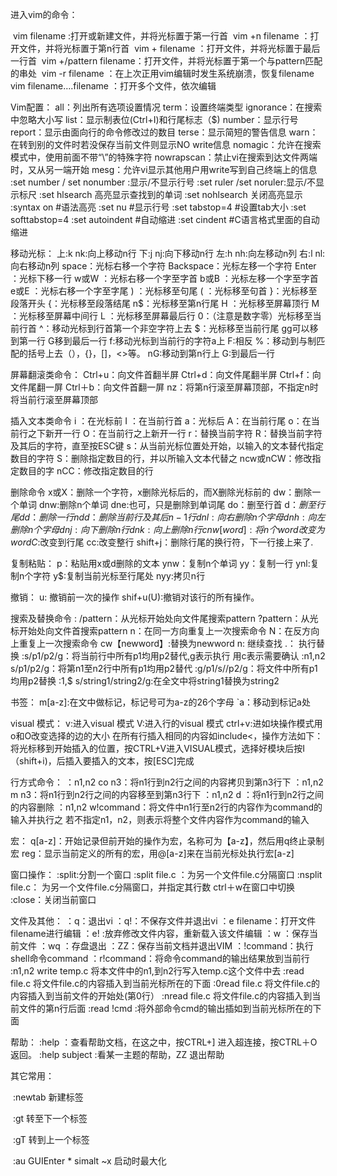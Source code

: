 进入vim的命令：    

​    vim filename :打开或新建文件，并将光标置于第一行首
​    vim +n filename ：打开文件，并将光标置于第n行首
​    vim + filename ：打开文件，并将光标置于最后一行首
​    vim +/pattern filename：打开文件，并将光标置于第一个与pattern匹配的串处
​	vim -r filename ：在上次正用vim编辑时发生系统崩溃，恢复filename
​	vim filename….filename ：打开多个文件，依次编辑

Vim配置：
    all：列出所有选项设置情况
    term：设置终端类型
    ignorance：在搜索中忽略大小写
    list：显示制表位(Ctrl+I)和行尾标志（$)
    number：显示行号
    report：显示由面向行的命令修改过的数目
    terse：显示简短的警告信息
    warn：在转到别的文件时若没保存当前文件则显示NO write信息
    nomagic：允许在搜索模式中，使用前面不带“\”的特殊字符
    nowrapscan：禁止vi在搜索到达文件两端时，又从另一端开始
    mesg：允许vi显示其他用户用write写到自己终端上的信息
    :set number / set nonumber :显示/不显示行号
    :set ruler /set noruler:显示/不显示标尺
    :set hlsearch 高亮显示查找到的单词
    :set nohlsearch 关闭高亮显示
    :syntax on        #语法高亮
    :set nu        #显示行号
    :set tabstop=4    #设置tab大小
    :set softtabstop=4
    :set autoindent    #自动缩进
    :set cindent    #C语言格式里面的自动缩进

移动光标：
    上:k nk:向上移动n行
    下:j nj:向下移动n行
    左:h nh:向左移动n列
    右:l nl:向右移动n列
    space：光标右移一个字符
    Backspace：光标左移一个字符
    Enter ：光标下移一行
    w或W ：光标右移一个字至字首
    b或B ：光标左移一个字至字首
    e或E ：光标右移一个字至字尾
    ) ：光标移至句尾
    ( ：光标移至句首
    }：光标移至段落开头
    {：光标移至段落结尾
    n$：光标移至第n行尾
    H ：光标移至屏幕顶行
    M ：光标移至屏幕中间行
    L ：光标移至屏幕最后行
    0：（注意是数字零）光标移至当前行首
    ^：移动光标到行首第一个非空字符上去
    $：光标移至当前行尾
    gg可以移到第一行
    G移到最后一行
    f<a>:移动光标到当前行的字符a上
    F:相反
    %：移动到与制匹配的括号上去（），{}，[]，<>等。
    nG:移动到第n行上
    G:到最后一行

屏幕翻滚类命令：
    Ctrl+u：向文件首翻半屏
    Ctrl+d：向文件尾翻半屏
    Ctrl+f：向文件尾翻一屏
    Ctrl＋b：向文件首翻一屏
    nz：将第n行滚至屏幕顶部，不指定n时将当前行滚至屏幕顶部

插入文本类命令
    i ：在光标前
    I ：在当前行首
    a：光标后
    A：在当前行尾
    o：在当前行之下新开一行
    O：在当前行之上新开一行
    r：替换当前字符
    R：替换当前字符及其后的字符，直至按ESC键
    s：从当前光标位置处开始，以输入的文本替代指定数目的字符
    S：删除指定数目的行，并以所输入文本代替之
    ncw或nCW：修改指定数目的字
    nCC：修改指定数目的行

删除命令
    x或X：删除一个字符，x删除光标后的，而X删除光标前的
    dw：删除一个单词
    dnw:删除n个单词
    dne:也可，只是删除到单词尾
    do：删至行首
    d$：删至行尾
    dd：删除一行
    ndd：删除当前行及其后n-1行
    dnl:向右删除n个字母
    dnh:向左删除n个字母
    dnj:向下删除n行
    dnk:向上删除n行
    cnw[word]:将n个word改变为word
    C$:改变到行尾
    cc:改变整行
    shift+j：删除行尾的换行符，下一行接上来了.

复制粘贴：
    p：粘贴用x或d删除的文本
    ynw：复制n个单词
    yy：复制一行
    ynl:复制n个字符
    y$:复制当前光标至行尾处
    nyy:拷贝n行

撤销：
    u: 撤销前一次的操作
    shif+u(U):撤销对该行的所有操作。

搜索及替换命令 :
    /pattern：从光标开始处向文件尾搜索pattern
    ?pattern：从光标开始处向文件首搜索pattern
    n：在同一方向重复上一次搜索命令
    N：在反方向上重复上一次搜索命令
    cw【newword】:替换为newword
    n: 继续查找
    .： 执行替换
    :s/p1/p2/g：将当前行中所有p1均用p2替代,g表示执行 用c表示需要确认
    :n1,n2 s/p1/p2/g：将第n1至n2行中所有p1均用p2替代
    :g/p1/s//p2/g：将文件中所有p1均用p2替换
    :1,$ s/string1/string2/g:在全文中将string1替换为string2

书签：
    m[a-z]:在文中做标记，标记号可为a-z的26个字母
    `a：移动到标记a处

visual 模式：
    v:进入visual 模式
    V:进入行的visual 模式
    ctrl+v:进如块操作模式用o和O改变选择的边的大小
    在所有行插入相同的内容如include<，操作方法如下：
    将光标移到开始插入的位置，按CTRL+V进入VISUAL模式，选择好模块后按I（shift+i)，后插入要插入的文本，按[ESC]完成

行方式命令：
    ：n1,n2 co n3：将n1行到n2行之间的内容拷贝到第n3行下
    ：n1,n2 m n3：将n1行到n2行之间的内容移至到第n3行下
    ：n1,n2 d ：将n1行到n2行之间的内容删除
    ：n1,n2 w!command：将文件中n1行至n2行的内容作为command的输入并执行之
            若不指定n1，n2，则表示将整个文件内容作为command的输入

宏：
    q[a-z]：开始记录但前开始的操作为宏，名称可为【a-z】，然后用q终止录制宏
    reg：显示当前定义的所有的宏，用@[a-z]来在当前光标处执行宏[a-z]

窗口操作：
    :split:分割一个窗口
    :split file.c ：为另一个文件file.c分隔窗口
    :nsplit file.c： 为另一个文件file.c分隔窗口，并指定其行数
    ctrl＋w在窗口中切换
    :close：关闭当前窗口

文件及其他：
    ：q：退出vi
    ：q!：不保存文件并退出vi
    ：e filename：打开文件filename进行编辑
    ：e! :放弃修改文件内容，重新载入该文件编辑
    ：w ：保存当前文件
    ：wq ：存盘退出
    ：ZZ：保存当前文档并退出VIM
    ：!command：执行shell命令command
    ：r!command：将命令command的输出结果放到当前行
    :n1,n2 write temp.c 将本文件中的n1,到n2行写入temp.c这个文件中去
    :read file.c 将文件file.c的内容插入到当前光标所在的下面
    :0read file.c 将文件file.c的内容插入到当前文件的开始处(第0行）
    :nread file.c 将文件file.c的内容插入到当前文件的第n行后面
    :read !cmd :将外部命令cmd的输出插如到当前光标所在的下面

帮助：
    :help ：查看帮助文档，在这之中，按CTRL+] 进入超连接，按CTRL＋O 返回。
    :help subject :看某一主题的帮助，ZZ 退出帮助





其它常用：

​    :newtab   新建标签

​    :gt   转至下一个标签

​    :gT   转到上一个标签

​    :au GUIEnter * simalt ~x   启动时最大化